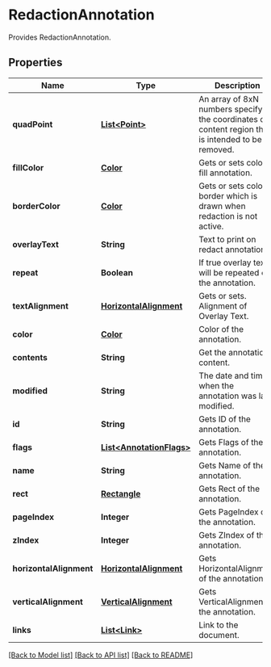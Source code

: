 ﻿
# RedactionAnnotation
Provides RedactionAnnotation.

## Properties
Name | Type | Description | Notes
------------ | ------------- | ------------- | -------------
**quadPoint** | [**List&lt;Point&gt;**](Point.md) | An array of 8xN numbers specifying the coordinates of content region that is intended to be removed.  | [optional]
**fillColor** | [**Color**](Color.md) | Gets or sets color to fill annotation. | [optional]
**borderColor** | [**Color**](Color.md) | Gets or sets color of border which is drawn when redaction is not active. | [optional]
**overlayText** | **String** | Text to print on redact annotation. | [optional]
**repeat** | **Boolean** | If true overlay text will be repeated on the annotation.  | [optional]
**textAlignment** | [**HorizontalAlignment**](HorizontalAlignment.md) | Gets or sets. Alignment of Overlay Text. | [optional]
**color** | [**Color**](Color.md) | Color of the annotation. | [optional]
**contents** | **String** | Get the annotation content. | [optional]
**modified** | **String** | The date and time when the annotation was last modified. | [optional]
**id** | **String** | Gets ID of the annotation. | [optional]
**flags** | [**List&lt;AnnotationFlags&gt;**](AnnotationFlags.md) | Gets Flags of the annotation. | [optional]
**name** | **String** | Gets Name of the annotation. | [optional]
**rect** | [**Rectangle**](Rectangle.md) | Gets Rect of the annotation. | 
**pageIndex** | **Integer** | Gets PageIndex of the annotation. | [optional]
**zIndex** | **Integer** | Gets ZIndex of the annotation. | [optional]
**horizontalAlignment** | [**HorizontalAlignment**](HorizontalAlignment.md) | Gets HorizontalAlignment of the annotation. | [optional]
**verticalAlignment** | [**VerticalAlignment**](VerticalAlignment.md) | Gets VerticalAlignment of the annotation. | [optional]
**links** | [**List&lt;Link&gt;**](Link.md) | Link to the document. | [optional]


[[Back to Model list]](../README.md#documentation-for-models) [[Back to API list]](../README.md#documentation-for-api-endpoints) [[Back to README]](../README.md)


